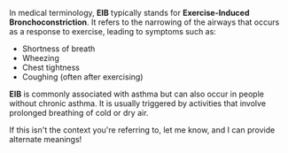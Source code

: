 In medical terminology, **EIB** typically stands for **Exercise-Induced Bronchoconstriction**. It refers to the narrowing of the airways that occurs as a response to exercise, leading to symptoms such as:

- Shortness of breath
- Wheezing
- Chest tightness
- Coughing (often after exercising)

**EIB** is commonly associated with asthma but can also occur in people without chronic asthma. It is usually triggered by activities that involve prolonged breathing of cold or dry air.

If this isn't the context you're referring to, let me know, and I can provide alternate meanings!